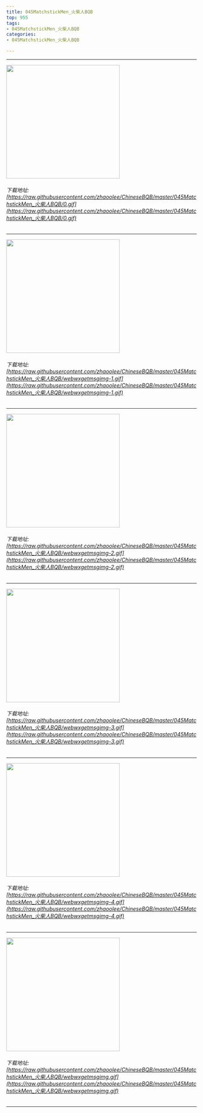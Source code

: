 ```yaml
---
title: 045MatchstickMen_火柴人BQB
top: 955
tags:
- 045MatchstickMen_火柴人BQB
categories:
- 045MatchstickMen_火柴人BQB

---
```


------

<!-- more -->

<img height='300px' style='height:300px;' src=https://raw.githubusercontent.com/zhaoolee/ChineseBQB/master/045MatchstickMen_火柴人BQB/0.gif /><br/><h6>下载地址: [https://raw.githubusercontent.com/zhaoolee/ChineseBQB/master/045MatchstickMen_火柴人BQB/0.gif](https://raw.githubusercontent.com/zhaoolee/ChineseBQB/master/045MatchstickMen_火柴人BQB/0.gif)</h6><hr/><img height='300px' style='height:300px;' src=https://raw.githubusercontent.com/zhaoolee/ChineseBQB/master/045MatchstickMen_火柴人BQB/webwxgetmsgimg-1.gif /><br/><h6>下载地址: [https://raw.githubusercontent.com/zhaoolee/ChineseBQB/master/045MatchstickMen_火柴人BQB/webwxgetmsgimg-1.gif](https://raw.githubusercontent.com/zhaoolee/ChineseBQB/master/045MatchstickMen_火柴人BQB/webwxgetmsgimg-1.gif)</h6><hr/><img height='300px' style='height:300px;' src=https://raw.githubusercontent.com/zhaoolee/ChineseBQB/master/045MatchstickMen_火柴人BQB/webwxgetmsgimg-2.gif /><br/><h6>下载地址: [https://raw.githubusercontent.com/zhaoolee/ChineseBQB/master/045MatchstickMen_火柴人BQB/webwxgetmsgimg-2.gif](https://raw.githubusercontent.com/zhaoolee/ChineseBQB/master/045MatchstickMen_火柴人BQB/webwxgetmsgimg-2.gif)</h6><hr/><img height='300px' style='height:300px;' src=https://raw.githubusercontent.com/zhaoolee/ChineseBQB/master/045MatchstickMen_火柴人BQB/webwxgetmsgimg-3.gif /><br/><h6>下载地址: [https://raw.githubusercontent.com/zhaoolee/ChineseBQB/master/045MatchstickMen_火柴人BQB/webwxgetmsgimg-3.gif](https://raw.githubusercontent.com/zhaoolee/ChineseBQB/master/045MatchstickMen_火柴人BQB/webwxgetmsgimg-3.gif)</h6><hr/><img height='300px' style='height:300px;' src=https://raw.githubusercontent.com/zhaoolee/ChineseBQB/master/045MatchstickMen_火柴人BQB/webwxgetmsgimg-4.gif /><br/><h6>下载地址: [https://raw.githubusercontent.com/zhaoolee/ChineseBQB/master/045MatchstickMen_火柴人BQB/webwxgetmsgimg-4.gif](https://raw.githubusercontent.com/zhaoolee/ChineseBQB/master/045MatchstickMen_火柴人BQB/webwxgetmsgimg-4.gif)</h6><hr/><img height='300px' style='height:300px;' src=https://raw.githubusercontent.com/zhaoolee/ChineseBQB/master/045MatchstickMen_火柴人BQB/webwxgetmsgimg.gif /><br/><h6>下载地址: [https://raw.githubusercontent.com/zhaoolee/ChineseBQB/master/045MatchstickMen_火柴人BQB/webwxgetmsgimg.gif](https://raw.githubusercontent.com/zhaoolee/ChineseBQB/master/045MatchstickMen_火柴人BQB/webwxgetmsgimg.gif)</h6><hr/>